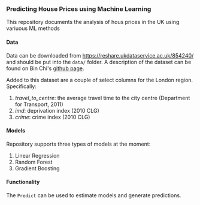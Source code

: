 ### Predicting House Prices using Machine Learning

This repository documents the analysis of hous prices in the UK using variuous ML methods

#### Data

Data can be downloaded from https://reshare.ukdataservice.ac.uk/854240/ and should be put into the `data/` folder. A description of the dataset can be found on Bin Chi's [github page](https://github.com/Bin-Chi/Link-LR-PPD-and-Domestic-EPCs).

Added to this dataset are a couple of select columns for the London region. Specifically:

1. _travel_to_centre_: the average travel time to the city centre (Department for Transport, 2011)
2. _imd_: deprivation index (2010 CLG)
3. _crime_: crime index (2010 CLG)

#### Models

Repository supports three types of models at the moment:

1. Linear Regression
2. Random Forest
3. Gradient Boosting

#### Functionality

The `Predict` can be used to estimate models and generate predictions.
